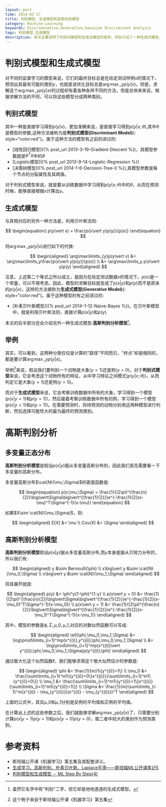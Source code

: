 ```yaml
---
layout: post
time: 2014-02-17
title: 判别模型、生成模型和高斯判别模型
category: Machine-Learning
keywords: Discriminative,Generative,Gaussian Discriminant Analysis
tags: 判别模型,生成模型
description: 本文主要说明了判别式模型和生成式模型的差别，然后介绍了一种生成式模型，高斯判别分析(Gaussian Discriminant Analysis)
---
```


# 判别式模型和生成式模型

对不同的监督学习的模型来说，它们的最终目标总是在给定测试样例$x$的情况下，预测出其最有可能的类别$y$，也就是说优化目标总是$\arg\max\limits\_{y}p(y\vert x)$。但是，求解这个$\arg\max\limits\_{y}p(y\vert x)$的过程却有着各种各样不同的方法，但是总体来来说，根据求解方法的不同，可以将这些模型分成两种类别。

## 判别式模型

其中一种是直接学习得到$p(y\vert x)$，更加准确来说，是直接学习得到$p(y\vert x;\theta)$,其中$\theta$是模型的参数,这种方法被称为是**判别式模型(Discriminant Model)**{: style="color:red"}。属于这种方法的模型有之前的讲过的:

- [线性回归模型]({% post_url 2013-3-19-Gradient-Descent  %})，其模型参数就是$\theta^T X$中的$\theta$
- [Logistic模型]({% post_url 2013-9-14-Logistic-Regression  %})
- [决策树模型]({%  post_url 2014-1-6-Decision-Tree-0 %}),其模型参数是每个节点的分裂属性及其阈值。

对于判别式模型来说，就是要从训练数据中学习得到$p(y\vert x;\theta)$中的$\theta$，从而在预测时候，能够直接根据$x$计算出$y$。

## 生成式模型

与其相对应的另外一种方法是，利用贝叶斯法则:

$$
\begin{equation}
p(y\vert x) = \frac{p(x\vert y)p(y)}{p(x)}
\end{equation}
$$

将$\arg\max\limits\_{y}p(y\vert x)$进行如下的代换:

$$
\begin{aligned}
\arg\max\limits_{y}p(y\vert x) &= \arg\max\limits_y\frac{p(x\vert y)p(y)}{p(x)} \\
&= \arg\max\limits_y p(x\vert y)p(y)
\end{aligned}
$$

注意，上述第二个等式之所以成立，是因为在给定测试数据$x$的情况下，$p(x)$是一个常量，可以不用考虑。因此，模型的求解目标就变成了$p(x\vert y)$和$p(y)$而不是原来的$p(y\vert x)$，这样的方法被称为**生成式模型(Generative Model)**{: style="color:red"}。属于这种模型的有之前讲过的:

- [朴素贝叶斯模型]({% post_url 2014-1-12-Naive-Bayes %})。在贝叶斯模型中，就是利用贝叶斯法则，直接计算$p(x\vert y)$和$p(y)$.

本文的后半部分还会介绍另外一种生成式模型:**高斯判别分析模型**[^1]。


[^1]: 虽然它名字中有"判别"二字，但它却是地地道道的生成式模型。

## 举例

其实，可以看到，这两种分类仅仅是计算的"路径"不同而已，"终点"却是相同的，都是要计算$\arg\max\limits\_{y}p(y\vert x)$。

举例[^2]来说，假设我们要判别一个动物是大象($y=1$)还是狗($y=0$)，对于**判别式模型**来说，它会考虑这个动物所有的特征，从中学习特征之间模式($p(y\vert x;\theta)$)，从而判定它是大象($y=1$)还是狗($y=0$)。

而对于**生成式模型**来说，它会考察训练数据中所有的大象，学习得到一个模型($p(x\vert y=1)$和$p(y=1)$)，然后接着考察训练数据中所有的狗，学习得到一个模型($p(x\vert y=1)$和$p(y=1)$)。在需要预测时，将待预测的动物分别用这两种模型进行判断，然后选择可能性大的最为最终的预测类别。


[^2]: 这个例子来自于斯坦福公开课《机器学习》第五集

# 高斯判别分析

## 多变量正态分布

**高斯判别分析模型**是假设$p(x\vert y)$服从多变量高斯分布的，因此我们首先需要看一下多变量的高斯分布。

多变量高斯分布$\cal{N}(\mu,\Sigma)$的密度函数是:

$$
\begin{equation}
p(x;\mu,\Sigma) = \frac{1}{(2\pi)^{\frac{n}{2}}\big\vert\Sigma\big\vert^{\frac{1}{2}}}e^{-\frac{1}{2}(x-\mu)^T\Sigma^{-1}(x-\mu)}
\end{equation}
$$

如果$X\sim \cal{N}(\mu,\Sigma)$，则:

$$
\begin{aligned}
E[X] &= \mu \\
Cov(X) &= \Sigma
\end{aligned}
$$

## 高斯判别分析模型

**高斯判别分析模型**假设$p(x\vert y)$服从多变量高斯分布,而$y$本身是服从贝努力分布的，所以我们有:

$$
\begin{aligned}
y &\sim Bernoulli(\phi) \\
x\big\vert y &\sim \cal{N}(\mu_0,\Sigma) \\
x\big\vert y &\sim \cal{N}(\mu_1,\Sigma)
\end{aligned}
$$

将其展开就是:


$$
\begin{aligned}
p(y) &= \phi^y(1-\phi)^{1-y} \\
p(x\vert y = 0) &= \frac{1}{(2\pi)^{\frac{n}{2}}\big\vert\Sigma\big\vert^{\frac{1}{2}}}e^{-\frac{1}{2}(x-\mu_0)^T\Sigma^{-1}(x-\mu_0)} \\
p(x\vert y = 1) &= \frac{1}{(2\pi)^{\frac{n}{2}}\big\vert\Sigma\big\vert^{\frac{1}{2}}}e^{-\frac{1}{2}(x-\mu_1)^T\Sigma^{-1}(x-\mu_1)}
\end{aligned}
$$

其中，模型的参数是$\phi,\Sigma,\mu\_0,\mu\_1$,对应的对数似然函数可以写成:

$$
\begin{aligned}
\ell(\phi,\mu_0,\mu_1,\Sigma) &= \log\prod\limits_{i=1}^mp(x^{(i)},y^{(i)};\phi,\mu_0,\mu_1,\Sigma) \\
&= \log\prod\limits_{i=1}^mp(x^{(i)}\vert y^{(i)};\phi,\mu_0,\mu_1,\Sigma)p(y^{(i)};\phi)
\end{aligned}
$$

通过极大化这个似然函数$\ell$，我们能够求得这个极大似然估计的参数是:

$$
\begin{aligned}
\phi &= \frac{1}{m}1\{y^{(i)}=1\} \\
\mu_0 &= \frac{\sum\limits_{i=1}^m1\{y^{(i)}=0\}x^{(i)}}{\sum\limits_{i=1}^m1\{y^{(i)}=0\}} \\
\mu_1 &= \frac{\sum\limits_{i=1}^m1\{y^{(i)}=1\}x^{(i)}}{\sum\limits_{i=1}^m1\{y^{(i)}=1\}} \\
\Sigma &= \frac{1}{m}\sum\limits_{i-1}^m(x^{(i)} - \mu_{y^{(i)}})(x^{(i)} - \mu_{y^{(i)}})^T
\end{aligned}
$$

上面的公式中，其实$\mu\_0$和$\mu\_1$分别是反例的平均值和正例的平均值。

在计算出上述的这些参数之后，我们就能够求解$\arg\max\limits\_{y}p(y\vert x)$了，只需要分别计算$p(x\vert y=1)p(y=1)$和$p(x\vert y=0)p(y=0)$，取二者中较大的类别作为预测类别。

# 参考资料

- 斯坦福公开课《机器学习》第五集及其配套讲义。
- [生成学习、高斯判别、朴素贝叶斯、Laplace平滑——斯坦福ML公开课笔记5](http://blog.csdn.net/stdcoutzyx/article/details/9285001)
- [判别模型和生成模型 -- ML Step By Step(4)](http://blog.sina.com.cn/s/blog_b09d46020101dfq0.html)
